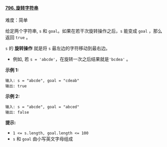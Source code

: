 #### [796\. 旋转字符串](https://leetcode.cn/problems/rotate-string/)

难度：简单

给定两个字符串, `s` 和 `goal`。如果在若干次旋转操作之后，`s` 能变成 `goal` ，那么返回 `true` 。

`s` 的 **旋转操作** 就是将 `s` 最左边的字符移动到最右边。 

-   例如, 若 `s = 'abcde'`，在旋转一次之后结果就是`'bcdea'` 。

**示例 1:**

```
输入: s = "abcde", goal = "cdeab"
输出: true
```

**示例 2:**

```
输入: s = "abcde", goal = "abced"
输出: false
```

**提示:**

-   `1 <= s.length, goal.length <= 100`
-   `s` 和 `goal` 由小写英文字母组成

